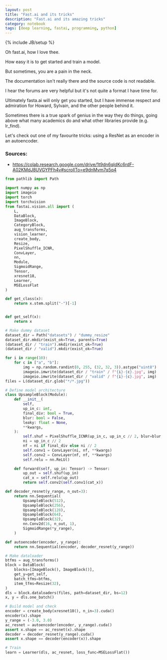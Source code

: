 ```yaml
---
layout: post
title: "Fast.ai and its tricks"
description: "Fast.ai and its amazing tricks"
category: notebook
tags: [deep learning, fastai, programming, python]
---
```

{% include JB/setup %}

Oh fast.ai, how I love thee.

How easy it is to get started and train a model.

But sometimes, you are a pain in the neck.

The documentation isn't really there and the source code is not readable.

I hear the forums are very helpful but it's not quite a format I have time for.

Ultimately fasta.ai will only get you started, but I have immense respect and admiration for Howard, Sylvain, and the other people behind it.

Sometimes there is a true spark of genius in the way they do things, going above what many academics do and what other libraries provide (e.g. lr_find).

Let's check out one of my favourite tricks: using a ResNet as an encoder in an autoencoder.


### Sources:

- https://colab.research.google.com/drive/1t9dn6qIdKc6rdF-A02KMdJ8UVGYPFh4v#scrollTo=e9dnMvm7q5q4

```python
from pathlib import Path

import numpy as np
import imageio
import torch
import torchvision
from fastai.vision.all import (
    L,
    DataBlock,
    ImageBlock,
    CategoryBlock,
    aug_transforms,
    vision_learner,
    create_body,
    Resize,
    PixelShuffle_ICNR,
    ConvLayer,
    nn,
    Module,
    SigmoidRange,
    Tensor,
    xresnet18,
    Learner,
    MSELossFlat
)

def get_class(x):
    return x.stem.split("-")[-1]


def get_self(x):
    return x

# Make dummy dataset
dataset_dir = Path("datasets") / "dummy_resize"
dataset_dir.mkdir(exist_ok=True, parents=True)
(dataset_dir / "train").mkdir(exist_ok=True)
(dataset_dir / "valid").mkdir(exist_ok=True)

for i in range(10):
    for c in ["a", "b"]:
        img = np.random.randint(0, 255, (32, 32, 3)).astype("uint8")
        imageio.imwrite(dataset_dir / "train" / f"{i}-{c}.jpg", img)
        imageio.imwrite(dataset_dir / "valid" / f"{i}-{c}.jpg", img)
files = L(dataset_dir.glob("*/*.jpg"))

# Define model architecture
class UpsampleBlock(Module):
    def __init__(
        self,
        up_in_c: int,
        final_div: bool = True,
        blur: bool = False,
        leaky: float = None,
        **kwargs,
    ):
        self.shuf = PixelShuffle_ICNR(up_in_c, up_in_c // 2, blur=blur, **kwargs)
        ni = up_in_c // 2
        nf = ni if final_div else ni // 2
        self.conv1 = ConvLayer(ni, nf, **kwargs)
        self.conv2 = ConvLayer(nf, nf, **kwargs)
        self.relu = nn.ReLU()

    def forward(self, up_in: Tensor) -> Tensor:
        up_out = self.shuf(up_in)
        cat_x = self.relu(up_out)
        return self.conv2(self.conv1(cat_x))

def decoder_resnet(y_range, n_out=3):
    return nn.Sequential(
        UpsampleBlock(512),
        UpsampleBlock(256),
        UpsampleBlock(128),
        UpsampleBlock(64),
        UpsampleBlock(32),
        nn.Conv2d(16, n_out, 1),
        SigmoidRange(*y_range),
    )

def autoencoder(encoder, y_range):
    return nn.Sequential(encoder, decoder_resnet(y_range))

# Make dataloader
btfms = aug_transforms()
block = DataBlock(
    blocks=[ImageBlock(), ImageBlock()],
    get_y=get_self,
    batch_tfms=btfms,
    item_tfms=Resize(32),
)
dls = block.dataloaders(files, path=dataset_dir, bs=12)
x, y = dls.one_batch()

# Build model and check
encoder = create_body(xresnet18(), n_in=3).cuda()
encoder(x).shape
y_range = (-3.0, 3.0)
ac_resnet = autoencoder(encoder, y_range).cuda()
assert x.shape == ac_resnet(x).shape
decoder = decoder_resnet(y_range).cuda()
assert x.shape == decoder(encoder(x)).shape

# Train
learn = Learner(dls, ac_resnet, loss_func=MSELossFlat())
```

